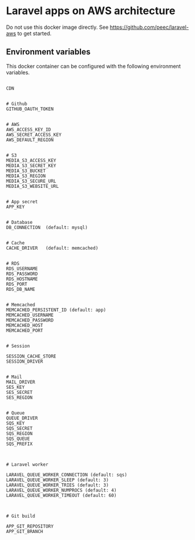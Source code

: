 # Laravel apps on AWS architecture


Do not use this docker image directly. See https://github.com/peec/laravel-aws to get started.


## Environment variables

This docker container can be configured with the following environment variables.

```

CDN


# Github
GITHUB_OAUTH_TOKEN


# AWS
AWS_ACCESS_KEY_ID
AWS_SECRET_ACCESS_KEY
AWS_DEFAULT_REGION


# S3
MEDIA_S3_ACCESS_KEY
MEDIA_S3_SECRET_KEY
MEDIA_S3_BUCKET
MEDIA_S3_REGION
MEDIA_S3_SECURE_URL
MEDIA_S3_WEBSITE_URL


# App secret
APP_KEY


# Database
DB_CONNECTION  (default: mysql)


# Cache
CACHE_DRIVER   (default: memcached)


# RDS
RDS_USERNAME
RDS_PASSWORD
RDS_HOSTNAME
RDS_PORT
RDS_DB_NAME


# Memcached
MEMCACHED_PERSISTENT_ID (default: app)
MEMCACHED_USERNAME
MEMCACHED_PASSWORD
MEMCACHED_HOST
MEMCACHED_PORT


# Session

SESSION_CACHE_STORE
SESSION_DRIVER


# Mail
MAIL_DRIVER
SES_KEY
SES_SECRET
SES_REGION


# Queue
QUEUE_DRIVER
SQS_KEY
SQS_SECRET
SQS_REGION
SQS_QUEUE
SQS_PREFIX



# Laravel worker

LARAVEL_QUEUE_WORKER_CONNECTION (default: sqs)
LARAVEL_QUEUE_WORKER_SLEEP (default: 3)
LARAVEL_QUEUE_WORKER_TRIES (default: 3)
LARAVEL_QUEUE_WORKER_NUMPROCS (default: 4)
LARAVEL_QUEUE_WORKER_TIMEOUT (default: 60)



# Git build

APP_GIT_REPOSITORY
APP_GIT_BRANCH


```